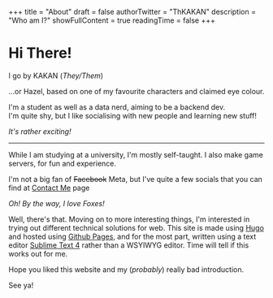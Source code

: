 +++
title = "About"
draft = false
authorTwitter = "ThKAKAN"
description = "Who am I?"
showFullContent = true
readingTime = false
+++

# Hi There!

I go by KAKAN (_They/Them_)

...or Hazel, based on one of my favourite characters and claimed eye colour.

I'm a student as well as a data nerd, aiming to be a backend dev.  
I'm quite shy, but I like socialising with new people and learning new stuff!  

_It's rather exciting!_

---

While I am studying at a university, I'm mostly self-taught. I also make game
 servers, for fun and experience.

I'm not a big fan of ~~Facebook~~ Meta, but I've quite a few socials that you
 can find at [Contact Me](/contact-me) page


_Oh! By the way, I love Foxes!_


Well, there's that. Moving on to more interesting things, I'm interested in
 trying out different technical solutions for web. This site is made using
 [Hugo](https://gohugo.io/) and hosted using [Github Pages](https://pages.github.com/),
 and for the most part, written using a text editor [Sublime Text 4](https://www.sublimetext.com/)
 rather than a WSYIWYG editor. Time will tell if this works out for me.  



Hope you liked this website and my (_probably_) really bad introduction.

See ya!